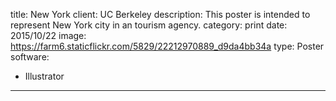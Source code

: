 title: New York
client: UC Berkeley
description: This poster is intended to represent New York city in an tourism agency.
category: print
date: 2015/10/22
image: https://farm6.staticflickr.com/5829/22212970889_d9da4bb34a
type: Poster
software:
- Illustrator
---